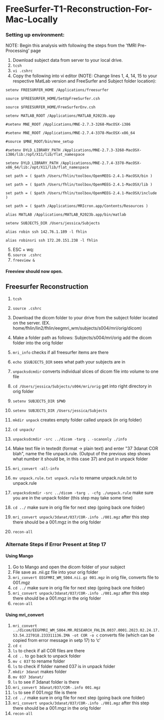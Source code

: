 # FreeSurfer-T1-Reconstruction-For-Mac-Locally
### Setting up environment: 

NOTE: Begin this analysis with following the steps from the 'fMRI Pre-Processing' page

1. Download subject data from server to your local drive.
2. `tcsh`
3. `vi .cshrc`
4. Copy the following into vi editor (NOTE: Change lines 1, 4, 14, 15 to your respective MatLab version and FreeSurfer and Subject folder location):

`setenv FREESURFER_HOME /Applications/freesurfer`

`source $FREESURFER_HOME/SetUpFreeSurfer.csh`

`source $FREESURFER_HOME/FreeSurferEnv.csh`

`setenv MATLAB_ROOT /Applications/MATLAB_R2023b.app`

`#setenv MNE_ROOT /Applications/MNE-2.7.3-3268-MacOSX-i386`

`#setenv MNE_ROOT /Applications/MNE-2.7.4-3378-MacOSX-x86_64`

`#source $MNE_ROOT/bin/mne_setup`

`#setenv DYLD_LIBRARY_PATH /Applications/MNE-2.7.3-3268-MacOSX-i386/lib:/opt/X11/lib/flat_namespace`

`setenv DYLD_LIBRARY_PATH /Applicationss/MNE-2.7.4-3378-MacOSX-x86_64/lib:/opt/X11/lib/flat_namespace`

`set path = ( $path /Users/fhlin/toolbox/OpenMEEG-2.4.1-MacOSX/bin )`

`set path = ( $path /Users/fhlin/toolbox/OpenMEEG-2.4.1-MacOSX/lib )`

`set path = ( $path /Users/fhlin/toolbox/OpenMEEG-2.4.1-MacOSX/include )`

`set path = ( $path /Applications/MRIcron.app/Contents/Resources )`

`alias MATLAB /Applications/MATLAB_R2023b.app/bin/matlab`

`setenv SUBJECTS_DIR /Users/jessica/Subjects`

`alias robin ssh 142.76.1.189 -l fhlin`

`alias robinsri ssh 172.20.151.238 -l fhlin`

5. ESC + wq:
6. `source .cshrc`
7. `freeview &`

#### Freeview should now open.

## Freesurfer Reconstruction

1. `tcsh` 

2. `source .cshrc`

3. Download the dicom folder to your drive from the subject folder located on the server. (EX. home/fhlin/lin2/fhlin/eegmri_wm/subjects/s004/mri/orig/dicom)

4. Make a folder path as follows: Subjects/s004/mri/orig add the dicom folder into the orig folder 

5. `mri_info` checks if all freesurfer items are there
6. `echo $SUBJECTS_DIR` sees what path your subjects are in 
7. `unpacksdcmdir` converts individual slices of dicom file into volume to one file
8. `cd /Users/jessica/Subjects/s004/mri/orig` get into right directory in orig folder
9. `setenv SUBJECTS_DIR $PWD`
10. `setenv SUBJECTS_DIR /Users/jessica/Subjects`
11. `mkdir unpack` creates empty folder called unpack (in orig folder)
12. `cd unpack/`
13. `unpacksdcmdir -src ../dicom -targ . -scanonly ./info`
14. Make text file in textedit (format → plain text) and enter "37 3danat COR blah", name the file unpack.rule. (Output of the previous step shows what number it should be, in this case 37) and put in unpack folder
15. `mri_convert -all-info`
16. `mv unpack.rule.txt unpack.rule` to rename unpack.rule.txt to unpack.rule
17. `unpacksdcmdir -src ../dicom -targ . -cfg ./unpack.rule` make sure you are in the unpack folder (this step may take some time) 
18. `cd ../` make sure in orig file for next step (going back one folder) 
19. `mri_convert unpack/3danat/037/COR-.info ./001.mgz` after this step there should be a 001.mgz in the orig folder
20. `recon-all`

### Alternate Steps if Error Present at Step 17
#### Using Mango

1. Go to Mango and open the dicom folder of your subject
2. File save as .nii.gz file into your orig folder
3. `mri_convert EEGFMRI_WM_S004.nii.gz 001.mgz` in orig file, converts file to 001.mgz
4. `cd ../` make sure in orig file for next step (going back one folder)
5. `mri_convert unpack/3danat/037/COR-.info ./001.mgz` after this step there should be a 001.mgz in the orig folder
6. `recon-all`

#### Using mri_convert 
1. `mri_convert ../dicom/EEGFMRI_WM_S004.MR.RESEARCH_FHLIN.0037.0001.2023.02.24.17.53.54.227018.233311136.IMA -ot COR -o c` converts file (which can be copied from error message in setp 17) to ‘c’
2. `cd c`
3. `ls` to check if all COR files are there
4. `cd ..` to go back to unpack folder 
5. `mv c 037` to rename folder 
6. `ls` to check if folder named 037 is in unpack folder
7. `mkdir 3danat` makes folder 
8. `mv 037 3danat/`
9. `ls` to see if 3danat folder is there
10. `mri_convert 3danat/037/COR-.info 001.mgz`
11. `ls` to see if 001.mgz file is there
12. `cd ../` make sure in orig file for next step (going back one folder)
13. `mri_convert unpack/3danat/037/COR-.info ./001.mgz` after this step there should be a 001.mgz in the orig folder
14. `recon-all`


